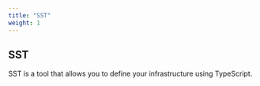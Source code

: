 ```yaml
---
title: "SST"
weight: 1
---
```


##  SST

SST is a tool that allows you to define your infrastructure using TypeScript.
